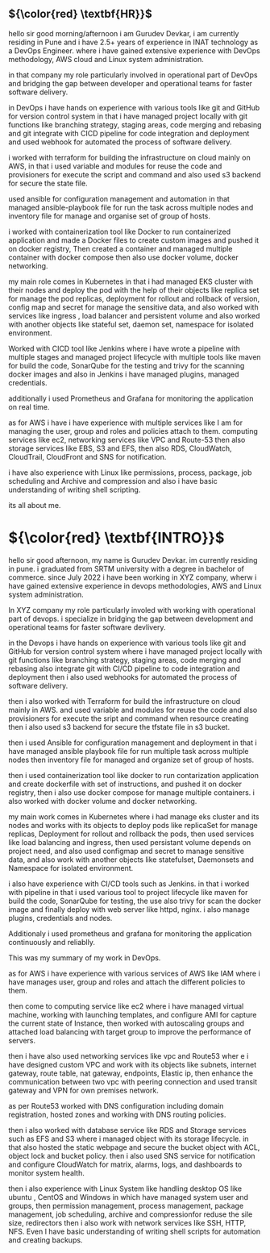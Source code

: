 ## ${\color{red} \textbf{HR}}$

hello sir good morning/afternoon i am Gurudev Devkar, i am currently residing in Pune and i have 2.5+ years of experience in INAT technology as a DevOps Engineer. where i have gained extensive experience with DevOps methodology, AWS cloud and Linux system administration. 

in that company my role particularly involved in operational part of DevOps and bridging the gap between developer and operational 
teams for faster software delivery. 

in DevOps i have hands on experience with various tools like git and GitHub for version control system in that i have managed project locally with git functions like branching strategy, staging areas, code merging and rebasing and git integrate with CICD pipeline for code integration and deployment and used webhook for automated the process of software delivery. 

i worked with terraform for building the infrastructure on cloud mainly on AWS, in that i used variable and modules for reuse the code and provisioners for execute the script and command and also used s3 backend for secure the state file. 

used ansible for configuration management and automation in that managed ansible-playbook file for run the task across multiple nodes and inventory file for manage and organise set of group of hosts. 

i worked with containerization tool like Docker to run containerized application and made a Docker files to create custom images and pushed it on docker registry, Then created a container and managed multiple container with docker compose then also use docker volume, docker networking.

my main role comes in Kubernetes in that i had managed EKS cluster with their nodes and deploy the pod with the help of their objects like replica set for manage the pod replicas, deployment for rollout and rollback of version, config map and secret for manage the sensitive data, and also worked with services like ingress , load balancer and persistent volume and also worked with another objects like stateful set, daemon set, namespace for isolated environment. 

Worked with CICD tool like Jenkins where i have wrote a pipeline with multiple stages and managed project lifecycle with multiple tools like maven for build the code, SonarQube for the testing and trivy for the scanning docker images and also in Jenkins i have managed plugins, managed credentials. 

additionally i used Prometheus and Grafana for monitoring the application on real time.

as for AWS i have i have experience with multiple services like I am for managing the user, group and roles and policies attach to them. computing services like ec2, networking services like VPC and Route-53 then also storage services like EBS, S3 and EFS, then also RDS, CloudWatch, CloudTrail, CloudFront and SNS for notification.

i have also experience with Linux like permissions, process, package, job scheduling and Archive and compression and also i have basic understanding of writing shell scripting. 

its all about me.  







# ${\color{red} \textbf{INTRO}}$

hello sir good afternoon, my name is Gurudev Devkar. im currently residing in pune. i graduated from SRTM university with a degree in bachelor of commerce. since July 2022 i have been working in XYZ company, wherw i have gained extensive experience in devops methodologies, AWS and Linux system administration. 

In XYZ company my role particularly involed with working with operational part of devops. i specialize in bridging the gap between development and operational teams for faster software devlivery. 

in the Devops i have hands on experience with various tools like git and GitHub for version control system where i have managed project locally with git functions like branching strategy, staging areas, code merging and rebasing also integrate git with CI/CD pipeline to code integration and deployment then i also used webhooks for automated the process of software delivery.

then i also worked with Terraform for build the infrastructure on cloud mainly in AWS. and used variable and modules for reuse the code and also provisioners for execute the sript and command when resource creating then i also used s3 backend for secure the tfstate file in s3 bucket.

then i used Ansible for configuration management and deployment in that i have managed ansible playbook file for run multiple task across multiple nodes then inventory file for managed and organize set of group of hosts.

then i used containerization tool like docker to run contarization application and create dockerfile with set of instructions, and pushed it on docker registry, then i also use docker compose for manage multiple containers. i also worked with docker volume and docker networking. 

my main work comes in Kubernetes where i had manage eks cluster and its nodes and works with its objects to deploy pods like replicaSet for manage replicas, Deployment for rollout and rollback the pods, then used services like load balancing and ingress, then used persistant volume depends on project need, and also used configmap and secret to manage sensitive data, and also work with another objects like statefulset, Daemonsets and Namespace for isolated environment. 

i also have experience with CI/CD tools such as Jenkins. in that i worked with pipeline in that i used various tool to project lifecycle like maven for build the code, SonarQube for testing, the use also trivy for scan the docker image and finally deploy with web server like httpd, nginx. i also manage plugins, credentials and nodes.

Additionaly i used prometheus and grafana for monitoring the application continuously and reliablly.

This was my summary of my work in DevOps. 

as for AWS i have experience with various services of AWS like IAM where i have manages user, group and roles and attach the different policies to them. 

then come to computing service like ec2 where i have managed virtual machine, working with launching templates, and configure AMI for capture the current state of Instance, then worked with autoscaling groups and attached load balancing with target group to improve the performance of servers.

then i have also used networking services like vpc and Route53 wher e i have designed custom VPC and work with its objects like subnets, internet gateway, route table, nat gateway, endpoints, Elastic ip, then enhance the communication between two vpc with peering connection and used transit gateway and VPN for own premises network.

as per Route53 worked with DNS configuration including domain registration, hosted zones and working with DNS routing policies.

then i also worked with database service like RDS and Storage services such as EFS and S3 where i managed object with its storage lifecycle. in that also hosted the static webpage and secure the bucket object with ACL, object lock and bucket policy. then i also used SNS service for notification and configure CloudWatch for matrix, alarms, logs, and dashboards to monitor system health. 

then i also experience with Linux System like handling desktop OS like ubuntu , CentOS and Windows in which have managed system user and groups, then permission management, process management, package management, job scheduling, archive and compressionfor reduse the sile size, redirectors then i also work with network services like SSH, HTTP, NFS.  Even I have basic understanding of writing shell scripts for automation and creating backups.
